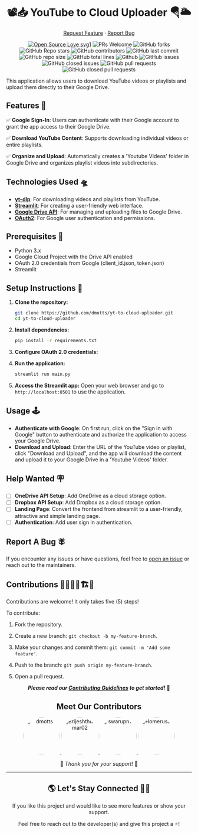 <h1 align="center">  📽️📥 YouTube to Cloud Uploader 🪂🌥️ </h1>

<p align="center">
<a href="https://github.com/dmotts/yt-to-cloud-uploader/issues/new?assignees=&labels=enhancement&projects=&template=feature_request.yml&title=%5BFeature+Request%5D+">Request Feature</a>
     ·
    <a href="https://github.com/dmotts/yt-to-cloud-uploader/issues/new?assignees=&labels=bug&projects=&template=bug_report.yml&title=%5BBug%5D+">Report Bug</a>
 
</p>

<div align="center">
<p>

[![Open Source Love svg1](https://badges.frapsoft.com/os/v1/open-source.svg?v=103)](https://github.com/ellerbrock/open-source-badges/)
![PRs Welcome](https://img.shields.io/badge/PRs-welcome-brightgreen.svg?style=flat)
![GitHub forks](https://img.shields.io/github/forks/dmotts/yt-to-cloud-uploader)
![GitHub Repo stars](https://img.shields.io/github/stars/dmotts/yt-to-cloud-uploader)
![GitHub contributors](https://img.shields.io/github/contributors/dmotts/yt-to-cloud-uploader)
![GitHub last commit](https://img.shields.io/github/last-commit/dmotts/yt-to-cloud-uploader)
![GitHub repo size](https://img.shields.io/github/repo-size/dmotts/yt-to-cloud-uploader)
![GitHub total lines](https://sloc.xyz/github/dmotts/yt-to-cloud-uploader)
![Github](https://img.shields.io/github/license/dmotts/yt-to-cloud-uploader)
![GitHub issues](https://img.shields.io/github/issues/dmotts/yt-to-cloud-uploader)
![GitHub closed issues](https://img.shields.io/github/issues-closed-raw/dmotts/yt-to-cloud-uploader)
![GitHub pull requests](https://img.shields.io/github/issues-pr/dmotts/yt-to-cloud-uploader)
![GitHub closed pull requests](https://img.shields.io/github/issues-pr-closed/dmotts/yt-to-cloud-uploader)
</p>
</div>

This application allows users to download YouTube videos or playlists and upload them directly to their Google Drive. 

## Features 📰
✅ **Google Sign-In**: Users can authenticate with their Google account to grant the app access to their Google Drive.

✅ **Download YouTube Content**: Supports downloading individual videos or entire playlists.

✅ **Organize and Upload**: Automatically creates a 'Youtube Videos' folder in Google Drive and organizes playlist videos into subdirectories.

## Technologies Used 🛸 
- [**yt-dlp**](https://github.com/yt-dlp/yt-dlp#readme): For downloading videos and playlists from YouTube.
- [**Streamlit**](https://docs.streamlit.io/): For creating a user-friendly web interface.
- [**Google Drive API**](https://developers.google.com/drive/api): For managing and uploading files to Google Drive.
- [**OAuth2**](https://oauth.net/2/): For Google user authentication and permissions.


## Prerequisites 🐣

- Python 3.x
- Google Cloud Project with the Drive API enabled
- OAuth 2.0 credentials from Google (client_id.json, token.json)
- Streamlit

## Setup Instructions 📜

1. **Clone the repository:**
   ```bash
   git clone https://github.com/dmotts/yt-to-cloud-uploader.git
   cd yt-to-cloud-uploader
   ```

2. **Install dependencies:**
   ```bash
   pip install -r requirements.txt
   ```

3. **Configure OAuth 2.0 credentials:**
   

4. **Run the application:**
   ```bash
   streamlit run main.py
   ```

5. **Access the Streamlit app:**
   Open your web browser and go to `http://localhost:8501` to use the application.

## Usage 🕹️

- **Authenticate with Google**: On first run, click on the "Sign in with Google" button to authenticate and authorize the application to access your Google Drive.
- **Download and Upload**: Enter the URL of the YouTube video or playlist, click "Download and Upload", and the app will download the content and upload it to your Google Drive in a 'Youtube Videos' folder.

## Help Wanted 🪧

- [ ] **OneDrive API Setup**: Add OneDrive as a cloud storage option.
- [ ] **Dropbox API Setup**: Add Dropbox as a cloud storage option.
- [ ] **Landing Page**: Convert the frontend from streamlit to a user-friendly, attractive and simple landing page.
- [ ] **Authentication**: Add user sign in authentication.

## Report A Bug 🪰

If you encounter any issues or have questions, feel free to [open an issue](https://github.com/dmotts/yt-to-cloud-uploader/issues/new?assignees=&labels=bug&projects=&template=bug_report.yml&title=%5BBug%5D+) or reach out to the maintainers.

## Contributions 🧑‍🔧👷‍♀️🏗️🏢

Contributions are welcome! It only takes five (5) steps!

To contribute:

1) Fork the repository.

2) Create a new branch: `git checkout -b my-feature-branch`.

3) Make your changes and commit them: `git commit -m 'Add some feature'`.

4) Push to the branch: `git push origin my-feature-branch`.

5) Open a pull request.

<p align="center" ><strong><em>Please read our <a href="https://github.com/dmotts/yt-to-cloud-uploader/blob/main/CONTRIBUTING.md" >Contributing Guidelines</a> to get started!</em></strong> 🚀</p>

<h2 name="contributors" align="center">Meet Our Contributors</h2>

<p align="center">
  <a href="https://github.com/dmotts">
    <img src="https://github.com/dmotts.png" width="100" height="100" style="border-radius: 50%;" alt="dmotts"/>
  </a>
  <a href="https://github.com/Brijeshthummar02">
    <img src="https://github.com/Brijeshthummar02.png" width="100" height="100" style="border-radius: 50%;" alt="Brijeshthummar02"/>
  </a>
  <a href="https://github.com/swarupn17">
    <img src="https://github.com/swarupn17.png" width="100" height="100" style="border-radius: 50%;" alt="swarupn17"/>
  </a>
     <a href="https://github.com/HomerusJa">
    <img src="https://github.com/HomerusJa.png" width="100" height="100" style="border-radius: 50%;" alt="HomerusJa" />
  </a>
</p>

<p align="center">🫶 <em>Thank you for your support! </em>🙌 </p>
<hr>
<h2 align="center"> 🌎 Let's Stay Connected 🤜🤛 </h2>

<p align="center"> If you like this project and would like to see more features or show your support.</p>
<p align="center"> Feel free to reach out to the developer(s) and give this project a ⭐!</p>

